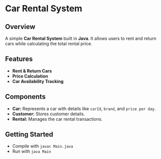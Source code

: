 # Car Rental System

## Overview
A simple **Car Rental System** built in **Java**. It allows users to rent and return cars while calculating the total rental price.

## Features
- **Rent & Return Cars**
- **Price Calculation**
- **Car Availability Tracking**

## Components
- **Car:** Represents a car with details like `carId`, `brand`, and `price per day`.
- **Customer:** Stores customer details.
- **Rental:** Manages the car rental transactions.

## Getting Started
- Compile with `javac Main.java`
- Run with `java Main`
